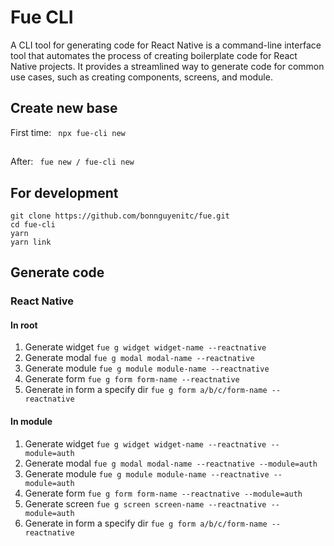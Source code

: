 # Fue CLI

A CLI tool for generating code for React Native is a command-line interface tool that automates the process of creating boilerplate code for React Native projects. It provides a streamlined way to generate code for common use cases, such as creating components, screens, and module.

## Create new base

First time:
` npx fue-cli new`

##

After:
` fue new / fue-cli new`

## For development

```
git clone https://github.com/bonnguyenitc/fue.git
cd fue-cli
yarn
yarn link
```

## Generate code

### React Native

#### In root

1. Generate widget
   `fue g widget widget-name --reactnative`
2. Generate modal
   `fue g modal modal-name --reactnative`
3. Generate module
   `fue g module module-name --reactnative`
4. Generate form
   `fue g form form-name --reactnative`
5. Generate in form a specify dir
   `fue g form a/b/c/form-name --reactnative`

#### In module

1. Generate widget
   `fue g widget widget-name --reactnative --module=auth`
2. Generate modal
   `fue g modal modal-name --reactnative --module=auth`
3. Generate module
   `fue g module module-name --reactnative --module=auth`
4. Generate form
   `fue g form form-name --reactnative --module=auth`
5. Generate screen
   `fue g screen screen-name --reactnative --module=auth`
6. Generate in form a specify dir
   `fue g form a/b/c/form-name --reactnative`
